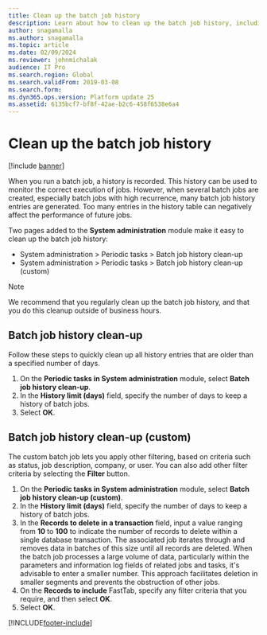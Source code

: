 ```yaml
---
title: Clean up the batch job history 
description: Learn about how to clean up the batch job history, including an overview on batch job history clean-up and a step-by-step process.
author: snagamalla
ms.author: snagamalla
ms.topic: article
ms.date: 02/09/2024
ms.reviewer: johnmichalak 
audience: IT Pro
ms.search.region: Global
ms.search.validFrom: 2019-03-08
ms.search.form:
ms.dyn365.ops.version: Platform update 25
ms.assetid: 6135bcf7-bf8f-42ae-b2c6-458f6538e6a4
---
```


# Clean up the batch job history

[!include [banner](../includes/banner.md)]

When you run a batch job, a history is recorded. This history can be used to monitor the correct execution of jobs. However, when several batch jobs are created, especially batch jobs with high recurrence, many batch job history entries are generated. Too many entries in the history table can negatively affect the performance of future jobs.

Two pages added to the **System administration** module make it easy to clean up the batch job history:

- System administration > Periodic tasks > Batch job history clean-up
- System administration > Periodic tasks > Batch job history clean-up (custom)

> [!NOTE]
> We recommend that you regularly clean up the batch job history, and that you do this cleanup outside of business hours.

## Batch job history clean-up

Follow these steps to quickly clean up all history entries that are older than a specified number of days.

1. On the **Periodic tasks in System administration** module, select **Batch job history clean-up**.
2. In the **History limit (days)** field, specify the number of days to keep a history of batch jobs.
3. Select **OK**.


## Batch job history clean-up (custom)

The custom batch job lets you apply other filtering, based on criteria such as status, job description, company, or user. You can also add other filter criteria by selecting the **Filter** button.

1. On the **Periodic tasks in System administration** module, select **Batch job history clean-up (custom)**.
2. In the **History limit (days)** field, specify the number of days to keep a history of batch jobs.
3. In the **Records to delete in a transaction** field, input a value ranging from **10** to **100** to indicate the number of records to delete within a single database transaction. The associated job iterates through and removes data in batches of this size until all records are deleted. When the batch job processes a large volume of data, particularly within the parameters and information log fields of related jobs and tasks, it's advisable to enter a smaller number. This approach facilitates deletion in smaller segments and prevents the obstruction of other jobs.
4. On the **Records to include** FastTab, specify any filter criteria that you require, and then select **OK**.
5. Select **OK**.



[!INCLUDE[footer-include](../../../includes/footer-banner.md)]

